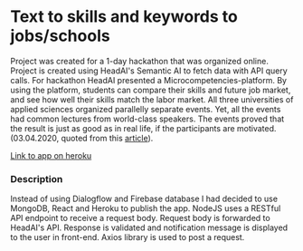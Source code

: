 # Text to skills and keywords to jobs/schools
 
Project was created for a 1-day hackathon that was organized online.
Project is created using HeadAI's Semantic AI to fetch data with API query calls. For hackathon HeadAI presented a 
Microcompetencies-platform. By using the platform, students can compare their skills and future job market, 
and see how well their skills match the labor market. All three universities of applied sciences organized parallelly separate events. Yet, all the events had common lectures from world-class speakers. 
The events proved that the result is just as good as in real life, if the participants are motivated.
(03.04.2020, quoted from this <a href="https://www.3amk.fi/en/2020/04/03/first-virtual-hackathon-succeeded-beyond-expectations/">article</a>). 

<a href="https://dashboard.heroku.com/apps/headai-text-to-skills-85t5322">Link to app on heroku</a>

### Description
Instead of using Dialogflow and Firebase database I had decided to use MongoDB, React and Heroku to publish the app. 
NodeJS uses a RESTful API endpoint to receive a request body. Request body is forwarded to HeadAI's API. 
Response is validated and notification message is displayed to the user in front-end. Axios library is used to post a request.
